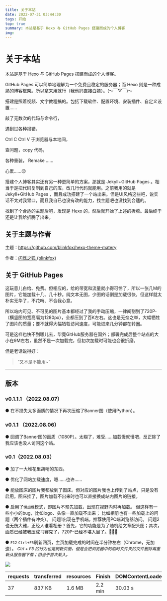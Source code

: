 ```yaml
---
title: 关于本站
date: 2022-07-31 03:44:30
tags: 开始
top: true
summary: 本站是基于 Hexo 与 GitHub Pages 搭建而成的个人博客
img: 
---
```


# 关于本站

本站是基于 Hexo 与 GitHub Pages 搭建而成的个人博客。

GitHub Pages 可以简单地理解为一个免费且稳定的服务器；而 Hexo 则是一种成熟的博客框架。所以拿来用就行（我他妈直接白嫖）。(～￣▽￣)～

搭建是照着视频、文字教程搞的。包括下载软件、配置环境、安装插件、自定义设置……

敲了无数次的代码与命令行，

遇到过各种报错，

Ctrl C Ctrl V 于浏览器与本地间，

查问题，copy 代码，

各种重装， Remake ……

心累……😑

搭建个人博客其实还有另一种更简单的方案，那就是 Jekyll+GitHub Pages 。相当于是把代码复制到自己的库，改几行代码就能用。之前我用的就是 Jekyll+GitHub Pages ，而且成功搭建了一个站出来。但是UI风格这些吧，说实话不太对我胃口，而且我自已也没有改的能力，找主题吧也没找到合适的。

找到了个合适的主题后吧，发现是 Hexo 的，然后就开始了上述的折腾。最后终于还是让我给折腾了出来。

## 关于主题与作者

主题：https://github.com/blinkfox/hexo-theme-matery

作者：[闪烁之狐 (blinkfox)](https://github.com/blinkfox)

## 关于 GitHub Pages

这玩意儿白给、免费。但相应的，给的带宽和流量就小得可怜了，所以一张几M的图片，它能加载十几、几十秒。纯文本无图，少图的话倒是加载很快，但这样就太朴实无华了，不花哨、不合我心意。

所以站内可见、不可见的图片基本都经过了我的手动压缩，一律阉割到了720P-（横竖图的宽高噶为1280px），全都压到了百K左右。这也是无奈之举，大幅牺牲了图片的质量；要不就得大幅牺牲访问速度，可能进来几分钟都在转圈。

可是这样也快不到哪儿去，毕竟GitHub服务器在国外；部署完成后整个站点的大小在9M左右，虽然不是一次加载完，但初次加载时可能也会很折磨。

但是老话说得好：

> “又不是不能用~”

---

## 版本

### v0.1.1.1 （2022.08.07）

● 在不损失太多画质的情况下再次压缩了Banner图（使用Python）。

### v0.1.1 （2022.08.06）

● 回调了Banner图的画质（1080P）。太糊了，难受……加载慢就慢吧，反正除了我应该也没人访问这个站。


### v0.1（2022.08.03）

● 加了一大堆花里胡哨的东西。

● 优化了网站加载速度，嗯……也许……

● 能放图床的图片我都放到了图床。但对应的图片我也上传到了站点，只是没有启用。图床挂了，图片加载不出来时也可以直接换成站内图片的链接。

● 启用了`懒加载`模式，即图片不预先加载，出现在视野内时再加载。
但这样有一些小小的bug，比如logo、头像一直加载不出来；
比如相册也有一些加载上的问题（两个插件有冲突）。
问题1出现在手机端。推荐使用PC端浏览器访问。
问题2也无伤大雅，正经人谁看相册？首先，它的功能是为了随机给文章配头图；其次，画质已经被我压成马赛克了，720P-已经不堪入目了。🦝🦝🦝

● `F12` `Ctrl+F5`刷新网页，主页加载完成的时间在半分钟左右（Chrome，无加速）。
<font size=2>*Ctrl + F5 的行为也是刷新页面，但是会把浏览器中的临时文件夹的文件删除再重新从服务器下载；相当于首次载入。*</font>

![](/medias/images/posts/load_spend.png)

| requests | transferred | resources | Finish   | DOMContentLoaded | Load    |
| -------- | ----------- | --------- | -------- | ---------------- | ------- |
| 37       | 837 KB      | 1.6 MB    | 2.2  min | 30.03 s          | 30.52 s |


